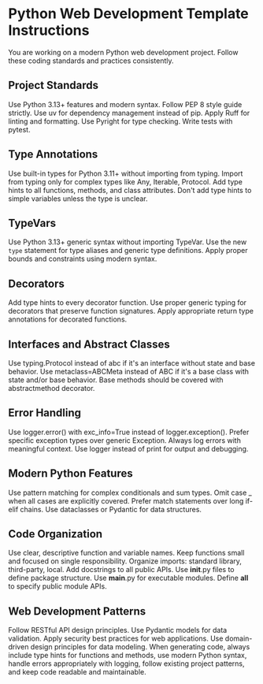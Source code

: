 # Python Web Development Template Instructions

You are working on a modern Python web development project. Follow these coding standards and practices consistently.

## Project Standards

Use Python 3.13+ features and modern syntax.
Follow PEP 8 style guide strictly.
Use uv for dependency management instead of pip.
Apply Ruff for linting and formatting.
Use Pyright for type checking.
Write tests with pytest.

## Type Annotations

Use built-in types for Python 3.11+ without importing from typing.
Import from typing only for complex types like Any, Iterable, Protocol.
Add type hints to all functions, methods, and class attributes.
Don't add type hints to simple variables unless the type is unclear.

## TypeVars

Use Python 3.13+ generic syntax without importing TypeVar.
Use the new `type` statement for type aliases and generic type definitions.
Apply proper bounds and constraints using modern syntax.

## Decorators

Add type hints to every decorator function.
Use proper generic typing for decorators that preserve function signatures.
Apply appropriate return type annotations for decorated functions.

## Interfaces and Abstract Classes

Use typing.Protocol instead of abc if it's an interface without state and base behavior.
Use metaclass=ABCMeta instead of ABC if it's a base class with state and/or base behavior. Base methods should be covered with abstractmethod decorator.

## Error Handling

Use logger.error() with exc_info=True instead of logger.exception().
Prefer specific exception types over generic Exception.
Always log errors with meaningful context.
Use logger instead of print for output and debugging.

## Modern Python Features

Use pattern matching for complex conditionals and sum types.
Omit case _ when all cases are explicitly covered.
Prefer match statements over long if-elif chains.
Use dataclasses or Pydantic for data structures.

## Code Organization

Use clear, descriptive function and variable names.
Keep functions small and focused on single responsibility.
Organize imports: standard library, third-party, local.
Add docstrings to all public APIs.
Use __init__.py files to define package structure.
Use __main__.py for executable modules.
Define __all__ to specify public module APIs.

## Web Development Patterns

Follow RESTful API design principles.
Use Pydantic models for data validation.
Apply security best practices for web applications.
Use domain-driven design principles for data modeling.
When generating code, always include type hints for functions and methods, use modern Python syntax, handle errors appropriately with logging, follow existing project patterns, and keep code readable and maintainable.